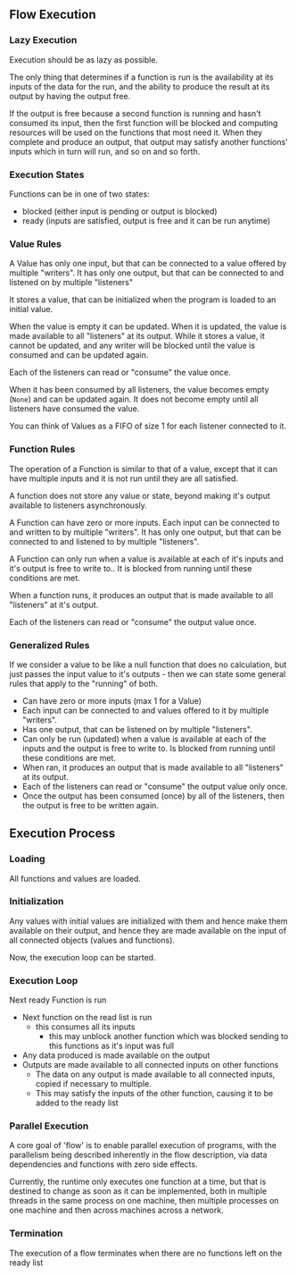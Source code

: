 ## Flow Execution

### Lazy Execution
Execution should be as lazy as possible.

The only thing that determines if a function is run is the availability at its inputs of the data
for the run, and the ability to produce the result at its output by having the output free.

If the output is free because a second function is running and hasn't consumed its input, then 
the first function will be blocked and computing resources will be used on the functions that most 
need it. When they complete and produce an output, that output may satisfy another functions' 
inputs which in turn will run, and so on and so forth.

### Execution States
Functions can be in one of two states:
- blocked (either input is pending or output is blocked)
- ready (inputs are satisfied, output is free and it can be run anytime)

### Value Rules
A Value has only one input, but that can be connected to a value offered by multiple "writers".
It has only one output, but that can be connected to and listened on by multiple "listeners"

It stores a value, that can be initialized when the program is loaded to an initial value.

When the value is empty it can be updated.
When it is updated, the value is made available to all "listeners" at its output.
While it stores a value, it cannot be updated, and any writer will be blocked until the value is 
consumed and can be updated again.

Each of the listeners can read or "consume" the value once.

When it has been consumed by all listeners, the value becomes empty (`None`) and can be updated again.
It does not become empty until all listeners have consumed the value.

You can think of Values as a FIFO of size 1 for each listener connected to it.

### Function Rules
The operation of a Function is similar to that of a value, except that it can have multiple inputs
and it is not run until they are all satisfied.

A function does not store any value or state, beyond making it's output available to listeners
asynchronously.

A Function can have zero or more inputs. 
Each input can be connected to and written to by multiple "writers".
It has only one output, but that can be connected to and listened to by multiple "listeners".

A Function can only run when a value is available at each of it's inputs and it's output is 
free to write to.. It is blocked from running until these conditions are met.

When a function runs, it produces an output that is made available to all "listeners" at it's output.

Each of the listeners can read or "consume" the output value once.

### Generalized Rules 
If we consider a value to be like a null function that does no calculation, but just passes the input 
value to it's outputs - then we can state some general rules that apply to the "running" of both.

- Can have zero or more inputs (max 1 for a Value)
- Each input can be connected to and values offered to it by multiple "writers".
- Has one output, that can be listened on by multiple "listeners".
- Can only be run (updated) when a value is available at each of the inputs and the output is 
free to write to. Is blocked from running until these conditions are met.
- When ran, it produces an output that is made available to all "listeners" at its output.
- Each of the listeners can read or "consume" the output value only once.
- Once the output has been consumed (once) by all of the listeners, then the output is free to be
written again.

## Execution Process
### Loading
All functions and values are loaded.

### Initialization
Any values with initial values are initialized with them and hence make them available on their 
output, and hence they are made available on the input of all connected objects (values and functions).

Now, the execution loop can be started.

### Execution Loop
Next ready Function is run
- Next function on the read list is run
    - this consumes all its inputs
        - this may unblock another function which was blocked sending to this functions as it's input was full
- Any data produced is made available on the output
- Outputs are made available to all connected inputs on other functions
    - The data on any output is made available to all connected inputs, copied if necessary to multiple.
    - This may satisfy the inputs of the other function, causing it to be added to the ready list

### Parallel Execution
A core goal of 'flow' is to enable parallel execution of programs, with the parallelism being described
inherently in the flow description, via data dependencies and functions with zero side effects.

Currently, the runtime only executes one function at a time, but that is destined to change as soon
as it can be implemented, both in multiple threads in the same process on one machine, then multiple
processes on one machine and then across machines across a network.

### Termination
The execution of a flow terminates when there are no functions left on the ready list
